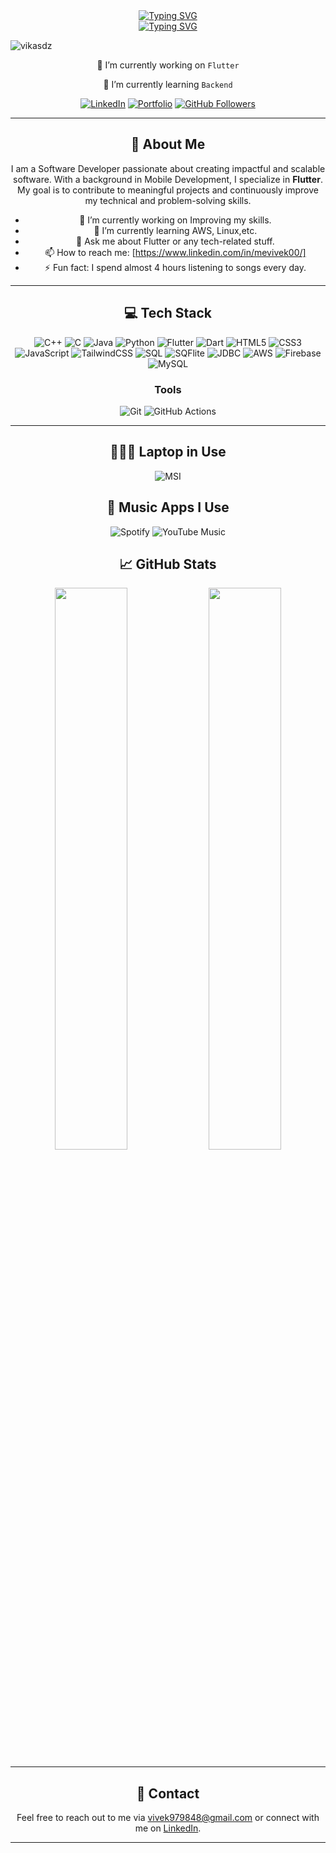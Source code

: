 <div align="center">
<a><a href="https://git.io/typing-svg"><img src="https://readme-typing-svg.demolab.com?font=Josefin+Sans&weight=100&size=30&pause=1000&color=D3A5F7&random=true&width=435&lines=Hii%2C+I'm+Vikash+Kumar" alt="Typing SVG" /></a></h1>

<div align="center">
<a href="https://git.io/typing-svg"><img src="https://readme-typing-svg.demolab.com?font=Josefin+Sans&pause=1000&color=17F7CF&random=false&width=435&lines=DevOps+Engineer%2C+Who+Love+Development+%F0%9F%99%8C;Android+Development+With+Java+%F0%9F%98%89;Python+%7C%7C+Java+%7C%7C+C++%E2%9D%A4;Learning+DevOps+%E2%9D%A4" alt="Typing SVG" /></a>
 <div align="center">
<p align="left"> <img src="https://komarev.com/ghpvc/?username=vikasdz" alt="vikasdz" /> </p>
 
🔭 I’m currently working on `Flutter` 

🌱 I’m currently learning `Backend` 

[![LinkedIn](https://img.shields.io/badge/LinkedIn-YourProfile-blue?logo=linkedin)](https://www.linkedin.com/in/mevivek00/)
[![Portfolio](https://img.shields.io/badge/Portfolio-Visit-brightgreen?logo=google-chrome)]()
[![GitHub Followers](https://img.shields.io/github/followers/yourusername?label=Follow&style=social)](https://github.com/me-vivek-kr)

---

## 🚀 About Me

I am a Software Developer passionate about creating impactful and scalable software. With a background in Mobile Development, I specialize in **Flutter**. My goal is to contribute to meaningful projects and continuously improve my technical and problem-solving skills.

- 🔭 I’m currently working on Improving my skills.
- 🌱 I’m currently learning AWS, Linux,etc.
- 💬 Ask me about Flutter or any tech-related stuff.
- 📫 How to reach me: [https://www.linkedin.com/in/mevivek00/]
- ⚡ Fun fact: I spend almost 4 hours listening to songs every day.

---

## 💻 Tech Stack

![C++](https://img.shields.io/badge/C%2B%2B-00599C?style=for-the-badge&logo=c%2B%2B&logoColor=white)
![C](https://img.shields.io/badge/C-A8B9CC?style=for-the-badge&logo=c&logoColor=white)
![Java](https://img.shields.io/badge/Java-ED8B00?style=for-the-badge&logo=java&logoColor=white)
![Python](https://img.shields.io/badge/Python-3776AB?style=for-the-badge&logo=python&logoColor=white)
![Flutter](https://img.shields.io/badge/Flutter-02569B?style=for-the-badge&logo=flutter&logoColor=white)
![Dart](https://img.shields.io/badge/Dart-0175C2?style=for-the-badge&logo=dart&logoColor=white)
![HTML5](https://img.shields.io/badge/HTML5-E34F26?style=for-the-badge&logo=html5&logoColor=white)
![CSS3](https://img.shields.io/badge/CSS3-1572B6?style=for-the-badge&logo=css3&logoColor=white)
![JavaScript](https://img.shields.io/badge/JavaScript-F7DF1E?style=for-the-badge&logo=javascript&logoColor=black)
![TailwindCSS](https://img.shields.io/badge/Tailwind_CSS-38B2AC?style=for-the-badge&logo=tailwind-css&logoColor=white)
![SQL](https://img.shields.io/badge/SQL-4479A1?style=for-the-badge&logo=sql&logoColor=white)
![SQFlite](https://img.shields.io/badge/SQFlite-47A248?style=for-the-badge&logo=sqlite&logoColor=white)
![JDBC](https://img.shields.io/badge/JDBC-4479A1?style=for-the-badge&logo=java&logoColor=white)
![AWS](https://img.shields.io/badge/AWS-232F3E?style=for-the-badge&logo=amazon-aws&logoColor=white)
![Firebase](https://img.shields.io/badge/Firebase-FFCA28?style=for-the-badge&logo=firebase&logoColor=black)
![MySQL](https://img.shields.io/badge/MySQL-4479A1?style=for-the-badge&logo=mysql&logoColor=white)




### Tools
![Git](https://img.shields.io/badge/Git-F05032?style=for-the-badge&logo=git&logoColor=white)
![GitHub Actions](https://img.shields.io/badge/GitHub_Actions-2088FF?style=for-the-badge&logo=github-actions&logoColor=white)

---

## 👨🏻‍💻 Laptop in Use
![MSI](https://img.shields.io/badge/MSI_Bravo-000000?style=for-the-badge&logo=msi&logoColor=red)

## 🎵 Music Apps I Use
![Spotify](https://img.shields.io/badge/Spotify-1DB954?style=for-the-badge&logo=spotify&logoColor=white)
![YouTube Music](https://img.shields.io/badge/YouTube_Music-FF0000?style=for-the-badge&logo=youtube-music&logoColor=white)


## 📈 GitHub Stats

<p align="center">
  <img width="48%" src="https://github-readme-stats.vercel.app/api?username=me-vivek-kr&show_icons=true&theme=radical" />
  <img width="48%" src="https://github-readme-streak-stats.herokuapp.com/?user=yourusername&theme=radical" />
</p>

---


## 📧 Contact

Feel free to reach out to me via [vivek979848@gmail.com](mailto:vivek979848@gmail.com) or connect with me on [LinkedIn](https://www.linkedin.com/in/mevivek00).

---


